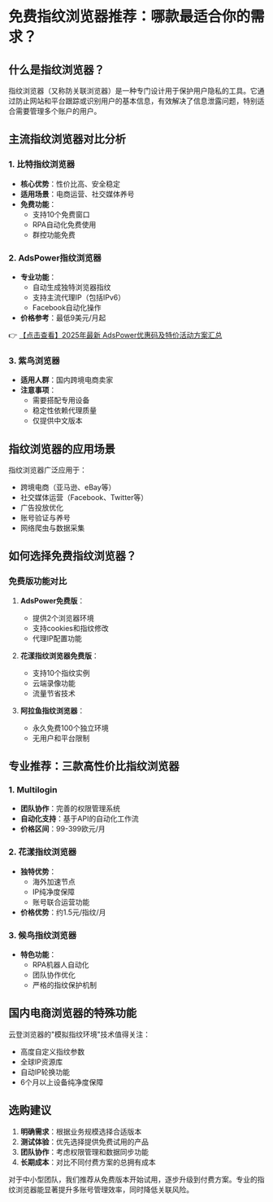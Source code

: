 # 免费指纹浏览器推荐：哪款最适合你的需求？

## 什么是指纹浏览器？

指纹浏览器（又称防关联浏览器）是一种专门设计用于保护用户隐私的工具。它通过防止网站和平台跟踪或识别用户的基本信息，有效解决了信息泄露问题，特别适合需要管理多个账户的用户。

## 主流指纹浏览器对比分析

### 1. 比特指纹浏览器
- **核心优势**：性价比高、安全稳定
- **适用场景**：电商运营、社交媒体养号
- **免费功能**：
  - 支持10个免费窗口
  - RPA自动化免费使用
  - 群控功能免费

### 2. AdsPower指纹浏览器
- **专业功能**：
  - 自动生成独特浏览器指纹
  - 支持主流代理IP（包括IPv6）
  - Facebook自动化操作
- **价格参考**：最低9美元/月起

👉 [【点击查看】2025年最新 AdsPower优惠码及特价活动方案汇总](https://bit.ly/adspower_free)

### 3. 紫鸟浏览器
- **适用人群**：国内跨境电商卖家
- **注意事项**：
  - 需要搭配专用设备
  - 稳定性依赖代理质量
  - 仅提供中文版本

## 指纹浏览器的应用场景

指纹浏览器广泛应用于：
- 跨境电商（亚马逊、eBay等）
- 社交媒体运营（Facebook、Twitter等）
- 广告投放优化
- 账号验证与养号
- 网络爬虫与数据采集

## 如何选择免费指纹浏览器？

### 免费版功能对比
1. **AdsPower免费版**：
   - 提供2个浏览器环境
   - 支持cookies和指纹修改
   - 代理IP配置功能

2. **花漾指纹浏览器免费版**：
   - 支持10个指纹实例
   - 云端录像功能
   - 流量节省技术

3. **阿拉鱼指纹浏览器**：
   - 永久免费100个独立环境
   - 无用户和平台限制

## 专业推荐：三款高性价比指纹浏览器

### 1. Multilogin
- **团队协作**：完善的权限管理系统
- **自动化支持**：基于API的自动化工作流
- **价格区间**：99-399欧元/月

### 2. 花漾指纹浏览器
- **独特优势**：
  - 海外加速节点
  - IP纯净度保障
  - 账号联合运营功能
- **价格优势**：约1.5元/指纹/月

### 3. 候鸟指纹浏览器
- **特色功能**：
  - RPA机器人自动化
  - 团队协作优化
  - 严格的指纹保护机制

## 国内电商浏览器的特殊功能

云登浏览器的"模拟指纹环境"技术值得关注：
- 高度自定义指纹参数
- 全球IP资源库
- 自动IP轮换功能
- 6个月以上设备纯净度保障

## 选购建议

1. **明确需求**：根据业务规模选择合适版本
2. **测试体验**：优先选择提供免费试用的产品
3. **团队协作**：考虑权限管理和数据同步功能
4. **长期成本**：对比不同付费方案的总拥有成本

对于中小型团队，我们推荐从免费版本开始试用，逐步升级到付费方案。专业的指纹浏览器能显著提升多账号管理效率，同时降低关联风险。